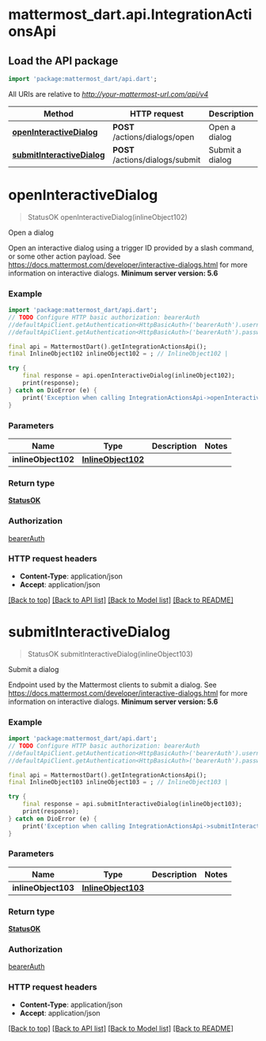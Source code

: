 # mattermost_dart.api.IntegrationActionsApi

## Load the API package
```dart
import 'package:mattermost_dart/api.dart';
```

All URIs are relative to *http://your-mattermost-url.com/api/v4*

Method | HTTP request | Description
------------- | ------------- | -------------
[**openInteractiveDialog**](IntegrationActionsApi.md#openinteractivedialog) | **POST** /actions/dialogs/open | Open a dialog
[**submitInteractiveDialog**](IntegrationActionsApi.md#submitinteractivedialog) | **POST** /actions/dialogs/submit | Submit a dialog


# **openInteractiveDialog**
> StatusOK openInteractiveDialog(inlineObject102)

Open a dialog

Open an interactive dialog using a trigger ID provided by a slash command, or some other action payload. See https://docs.mattermost.com/developer/interactive-dialogs.html for more information on interactive dialogs. __Minimum server version: 5.6__ 

### Example
```dart
import 'package:mattermost_dart/api.dart';
// TODO Configure HTTP basic authorization: bearerAuth
//defaultApiClient.getAuthentication<HttpBasicAuth>('bearerAuth').username = 'YOUR_USERNAME'
//defaultApiClient.getAuthentication<HttpBasicAuth>('bearerAuth').password = 'YOUR_PASSWORD';

final api = MattermostDart().getIntegrationActionsApi();
final InlineObject102 inlineObject102 = ; // InlineObject102 | 

try {
    final response = api.openInteractiveDialog(inlineObject102);
    print(response);
} catch on DioError (e) {
    print('Exception when calling IntegrationActionsApi->openInteractiveDialog: $e\n');
}
```

### Parameters

Name | Type | Description  | Notes
------------- | ------------- | ------------- | -------------
 **inlineObject102** | [**InlineObject102**](InlineObject102.md)|  | 

### Return type

[**StatusOK**](StatusOK.md)

### Authorization

[bearerAuth](../README.md#bearerAuth)

### HTTP request headers

 - **Content-Type**: application/json
 - **Accept**: application/json

[[Back to top]](#) [[Back to API list]](../README.md#documentation-for-api-endpoints) [[Back to Model list]](../README.md#documentation-for-models) [[Back to README]](../README.md)

# **submitInteractiveDialog**
> StatusOK submitInteractiveDialog(inlineObject103)

Submit a dialog

Endpoint used by the Mattermost clients to submit a dialog. See https://docs.mattermost.com/developer/interactive-dialogs.html for more information on interactive dialogs. __Minimum server version: 5.6__ 

### Example
```dart
import 'package:mattermost_dart/api.dart';
// TODO Configure HTTP basic authorization: bearerAuth
//defaultApiClient.getAuthentication<HttpBasicAuth>('bearerAuth').username = 'YOUR_USERNAME'
//defaultApiClient.getAuthentication<HttpBasicAuth>('bearerAuth').password = 'YOUR_PASSWORD';

final api = MattermostDart().getIntegrationActionsApi();
final InlineObject103 inlineObject103 = ; // InlineObject103 | 

try {
    final response = api.submitInteractiveDialog(inlineObject103);
    print(response);
} catch on DioError (e) {
    print('Exception when calling IntegrationActionsApi->submitInteractiveDialog: $e\n');
}
```

### Parameters

Name | Type | Description  | Notes
------------- | ------------- | ------------- | -------------
 **inlineObject103** | [**InlineObject103**](InlineObject103.md)|  | 

### Return type

[**StatusOK**](StatusOK.md)

### Authorization

[bearerAuth](../README.md#bearerAuth)

### HTTP request headers

 - **Content-Type**: application/json
 - **Accept**: application/json

[[Back to top]](#) [[Back to API list]](../README.md#documentation-for-api-endpoints) [[Back to Model list]](../README.md#documentation-for-models) [[Back to README]](../README.md)

